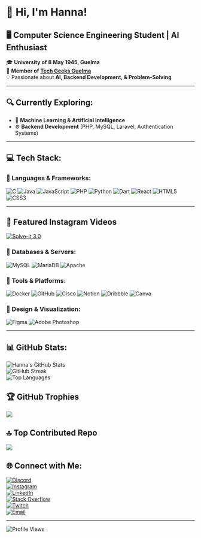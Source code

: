 # 🚀 Hi, I'm Hanna!

## 🖥️ Computer Science Engineering Student | AI Enthusiast
🎓 **University of 8 May 1945, Guelma**  
🚀 **Member of [Tech Geeks Guelma](https://www.linkedin.com/company/techgeeks-guelma/posts/?feedView=all)**  
💡 Passionate about **AI, Backend Development, & Problem-Solving**

---

## 🔍 Currently Exploring:
- 🧠 **Machine Learning & Artificial Intelligence**  
- ⚙️ **Backend Development** (PHP, MySQL, Laravel, Authentication Systems)

---

## 💻 Tech Stack:
### 🔹 Languages & Frameworks:
![C](https://img.shields.io/badge/c-%2300599C.svg?style=flat&logo=c&logoColor=white)
![Java](https://img.shields.io/badge/java-%23ED8B00.svg?style=flat&logo=openjdk&logoColor=white)
![JavaScript](https://img.shields.io/badge/javascript-%23323330.svg?style=flat&logo=javascript&logoColor=%23F7DF1E)
![PHP](https://img.shields.io/badge/php-%23777BB4.svg?style=flat&logo=php&logoColor=white)
![Python](https://img.shields.io/badge/python-3670A0?style=flat&logo=python&logoColor=ffdd54)
![Dart](https://img.shields.io/badge/dart-%230175C2.svg?style=flat&logo=dart&logoColor=white)
![React](https://img.shields.io/badge/react-%2320232a.svg?style=flat&logo=react&logoColor=%2361DAFB)
![HTML5](https://img.shields.io/badge/html5-%23E34F26.svg?style=flat&logo=html5&logoColor=white)
![CSS3](https://img.shields.io/badge/css3-%231572B6.svg?style=flat&logo=css3&logoColor=white)

---

## 🎥 Featured Instagram Videos

[![Solve-It 3.0](https://your-thumbnail-url.jpg)](https://www.instagram.com/reel/DDIQmbzxHLf/?utm_source=ig_web_copy_link&igsh=MzRlODBiNWFlZA==)


### 🔹 Databases & Servers:
![MySQL](https://img.shields.io/badge/mysql-4479A1.svg?style=flat&logo=mysql&logoColor=white)
![MariaDB](https://img.shields.io/badge/MariaDB-003545?style=flat&logo=mariadb&logoColor=white)
![Apache](https://img.shields.io/badge/apache-%23D42029.svg?style=flat&logo=apache&logoColor=white)

### 🔹 Tools & Platforms:
![Docker](https://img.shields.io/badge/docker-%230db7ed.svg?style=flat&logo=docker&logoColor=white)
![GitHub](https://img.shields.io/badge/github-%23121011.svg?style=flat&logo=github&logoColor=white)
![Cisco](https://img.shields.io/badge/cisco-%23049fd9.svg?style=flat&logo=cisco&logoColor=black)
![Notion](https://img.shields.io/badge/Notion-%23000000.svg?style=flat&logo=notion&logoColor=white)
![Dribbble](https://img.shields.io/badge/Dribbble-EA4C89?style=flat&logo=dribbble&logoColor=white)
![Canva](https://img.shields.io/badge/Canva-%2300C4CC.svg?style=flat&logo=Canva&logoColor=white)

### 🔹 Design & Visualization:
![Figma](https://img.shields.io/badge/figma-%23F24E1E.svg?style=flat&logo=figma&logoColor=white)
![Adobe Photoshop](https://img.shields.io/badge/adobe%20photoshop-%2331A8FF.svg?style=flat&logo=adobe%20photoshop&logoColor=white)

---

## 📊 GitHub Stats:
![Hanna's GitHub Stats](https://github-readme-stats.vercel.app/api?username=BG-Hanna&show_icons=true&theme=radical)  
![GitHub Streak](https://nirzak-streak-stats.vercel.app/?user=BG-Hanna&theme=radical&hide_border=false)  
![Top Languages](https://github-readme-stats.vercel.app/api/top-langs/?username=BG-Hanna&theme=radical&layout=compact)

## 🏆 GitHub Trophies
![](https://github-profile-trophy.vercel.app/?username=BG-Hanna&theme=radical&no-frame=false&no-bg=true&margin-w=4)

## 🔝 Top Contributed Repo
![](https://github-contributor-stats.vercel.app/api?username=BG-Hanna&limit=5&theme=radical&combine_all_yearly_contributions=true)

## 🌐 Connect with Me:
[![Discord](https://img.shields.io/badge/Discord-%237289DA.svg?logo=discord&logoColor=white)](https://discord.gg/WWm7YhdQWH)  
[![Instagram](https://img.shields.io/badge/Instagram-%23E4405F.svg?logo=Instagram&logoColor=white)](https://instagram.com/hanna.__.bh)  
[![LinkedIn](https://img.shields.io/badge/LinkedIn-%230077B5.svg?logo=linkedin&logoColor=white)](https://linkedin.com/in/hanna-bouhouita-guermèch-04127631b)  
[![Stack Overflow](https://img.shields.io/badge/-Stackoverflow-FE7A16?logo=stack-overflow&logoColor=white)](https://stackoverflow.com/users/29097386)  
[![Twitch](https://img.shields.io/badge/Twitch-%239146FF.svg?logo=Twitch&logoColor=white)](https://twitch.tv/hannabh)  
[![Email](https://img.shields.io/badge/Email-D14836?logo=gmail&logoColor=white)](mailto:hanna.bouhouita@gmail.com)

---

![Profile Views](https://visitcount.itsvg.in/api?id=BG-Hanna&icon=1&color=6)
